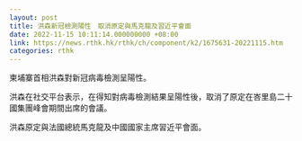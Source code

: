 ```yaml
---
layout: post
title: 洪森新冠檢測陽性　取消原定與馬克龍及習近平會面
date: 2022-11-15 10:11:14.000000000 +08:00
link: https://news.rthk.hk/rthk/ch/component/k2/1675631-20221115.htm
categories: rthk
---
```


柬埔寨首相洪森對新冠病毒檢測呈陽性。

洪森在社交平台表示，在得知對病毒檢測結果呈陽性後，取消了原定在峇里島二十國集團峰會期間出席的會議。

洪森原定與法國總統馬克龍及中國國家主席習近平會面。
